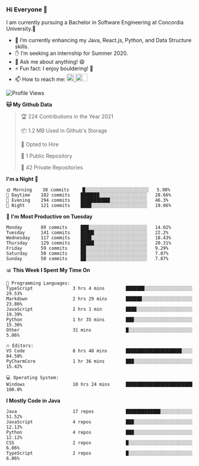 ### Hi Everyone 👋
I am currently pursuing a Bachelor in Software Engineering at Concordia University.🏫

- 🌱 I’m currently enhancing my Java, React.js, Python, and Data Structure skills.
- ✋ I’m seeking an internship for Summer 2020.
- 💬 Ask me about anything! 😄
- ⚡ Fun fact: I enjoy bouldering! 🧗‍
- 📫 How to reach me: <a href="https://www.linkedin.com/in/siu-tong-ye/" target="_blank"> <img width="20px" width="32" src="https://cdn.jsdelivr.net/npm/simple-icons@v3/icons/linkedin.svg" /> </a> <a href="mailto:SiuTongYe@gmail.com" target="_blank"> <img height="20" width="32" src="https://cdn.jsdelivr.net/npm/simple-icons@v3/icons/gmail.svg" /> </a>

<!--START_SECTION:waka-->
![Profile Views](http://img.shields.io/badge/Profile%20Views-5-blue)

**🐱 My Github Data** 

> 🏆 224 Contributions in the Year 2021
 > 
> 📦 1.2 MB Used in Github's Storage 
 > 
> 💼 Opted to Hire
 > 
> 📜 1 Public Repository 
 > 
> 🔑 42 Private Repositories  
 > 
**I'm a Night 🦉** 

```text
🌞 Morning    38 commits     █░░░░░░░░░░░░░░░░░░░░░░░░   5.98% 
🌆 Daytime    182 commits    ███████░░░░░░░░░░░░░░░░░░   28.66% 
🌃 Evening    294 commits    ███████████░░░░░░░░░░░░░░   46.3% 
🌙 Night      121 commits    ████░░░░░░░░░░░░░░░░░░░░░   19.06%

```
📅 **I'm Most Productive on Tuesday** 

```text
Monday       89 commits     ███░░░░░░░░░░░░░░░░░░░░░░   14.02% 
Tuesday      141 commits    █████░░░░░░░░░░░░░░░░░░░░   22.2% 
Wednesday    117 commits    ████░░░░░░░░░░░░░░░░░░░░░   18.43% 
Thursday     129 commits    █████░░░░░░░░░░░░░░░░░░░░   20.31% 
Friday       59 commits     ██░░░░░░░░░░░░░░░░░░░░░░░   9.29% 
Saturday     50 commits     ██░░░░░░░░░░░░░░░░░░░░░░░   7.87% 
Sunday       50 commits     ██░░░░░░░░░░░░░░░░░░░░░░░   7.87%

```


📊 **This Week I Spent My Time On** 

```text
💬 Programming Languages: 
TypeScript               3 hrs 4 mins        ███████░░░░░░░░░░░░░░░░░░   29.53% 
Markdown                 2 hrs 29 mins       ██████░░░░░░░░░░░░░░░░░░░   23.86% 
JavaScript               2 hrs 1 min         ████░░░░░░░░░░░░░░░░░░░░░   19.39% 
Python                   1 hr 35 mins        ███░░░░░░░░░░░░░░░░░░░░░░   15.36% 
Other                    31 mins             █░░░░░░░░░░░░░░░░░░░░░░░░   5.06%

🔥 Editors: 
VS Code                  8 hrs 48 mins       █████████████████████░░░░   84.58% 
PyCharmCore              1 hr 36 mins        ███░░░░░░░░░░░░░░░░░░░░░░   15.42%

💻 Operating System: 
Windows                  10 hrs 24 mins      █████████████████████████   100.0%

```

**I Mostly Code in Java** 

```text
Java                     17 repos            █████████████░░░░░░░░░░░░   51.52% 
JavaScript               4 repos             ███░░░░░░░░░░░░░░░░░░░░░░   12.12% 
Python                   4 repos             ███░░░░░░░░░░░░░░░░░░░░░░   12.12% 
CSS                      2 repos             █░░░░░░░░░░░░░░░░░░░░░░░░   6.06% 
TypeScript               2 repos             █░░░░░░░░░░░░░░░░░░░░░░░░   6.06%

```



<!--END_SECTION:waka-->
